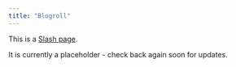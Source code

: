 ```yaml
---
title: "Blogroll"
---
```


This is a [Slash page](https://slashpages.net/#blogroll).

It is currently a placeholder - check back again soon for updates.

